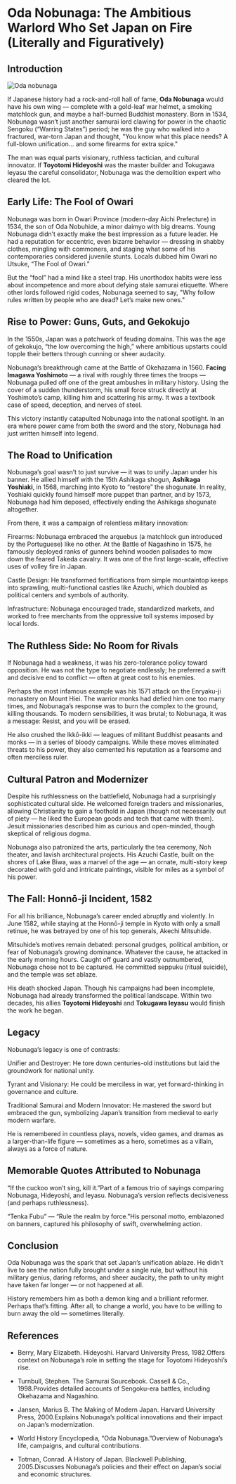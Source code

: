 # Oda Nobunaga: The Ambitious Warlord Who Set Japan on Fire (Literally and Figuratively)

## Introduction

![Oda nobunaga](./img/oda_nobunaga.png)

If Japanese history had a rock-and-roll hall of fame, **Oda Nobunaga** would have his own wing — complete with a gold-leaf war helmet, a smoking matchlock gun, and maybe a half-burned Buddhist monastery. Born in 1534, Nobunaga wasn’t just another samurai lord clawing for power in the chaotic Sengoku (“Warring States”) period; he was the guy who walked into a fractured, war-torn Japan and thought, "You know what this place needs? A full-blown unification… and some firearms for extra spice."

The man was equal parts visionary, ruthless tactician, and cultural innovator. If **Toyotomi Hideyoshi** was the master builder and Tokugawa Ieyasu the careful consolidator, Nobunaga was the demolition expert who cleared the lot.

## Early Life: The Fool of Owari

Nobunaga was born in Owari Province (modern-day Aichi Prefecture) in 1534, the son of Oda Nobuhide, a minor daimyo with big dreams. Young Nobunaga didn’t exactly make the best impression as a future leader. He had a reputation for eccentric, even bizarre behavior — dressing in shabby clothes, mingling with commoners, and staging what some of his contemporaries considered juvenile stunts. Locals dubbed him Owari no Utsuke, “The Fool of Owari.”

But the “fool” had a mind like a steel trap. His unorthodox habits were less about incompetence and more about defying stale samurai etiquette. Where other lords followed rigid codes, Nobunaga seemed to say, "Why follow rules written by people who are dead? Let’s make new ones."

## Rise to Power: Guns, Guts, and Gekokujo

In the 1550s, Japan was a patchwork of feuding domains. This was the age of gekokujo, “the low overcoming the high,” where ambitious upstarts could topple their betters through cunning or sheer audacity.

Nobunaga’s breakthrough came at the Battle of Okehazama in 1560. **Facing Imagawa Yoshimoto** — a rival with roughly three times the troops — Nobunaga pulled off one of the great ambushes in military history. Using the cover of a sudden thunderstorm, his small force struck directly at Yoshimoto’s camp, killing him and scattering his army. It was a textbook case of speed, deception, and nerves of steel.

This victory instantly catapulted Nobunaga into the national spotlight. In an era where power came from both the sword and the story, Nobunaga had just written himself into legend.

## The Road to Unification

Nobunaga’s goal wasn’t to just survive — it was to unify Japan under his banner. He allied himself with the 15th Ashikaga shogun, **Ashikaga Yoshiaki**, in 1568, marching into Kyoto to “restore” the shogunate. In reality, Yoshiaki quickly found himself more puppet than partner, and by 1573, Nobunaga had him deposed, effectively ending the Ashikaga shogunate altogether.

From there, it was a campaign of relentless military innovation:

Firearms: Nobunaga embraced the arquebus (a matchlock gun introduced by the Portuguese) like no other. At the Battle of Nagashino in 1575, he famously deployed ranks of gunners behind wooden palisades to mow down the feared Takeda cavalry. It was one of the first large-scale, effective uses of volley fire in Japan.

Castle Design: He transformed fortifications from simple mountaintop keeps into sprawling, multi-functional castles like Azuchi, which doubled as political centers and symbols of authority.

Infrastructure: Nobunaga encouraged trade, standardized markets, and worked to free merchants from the oppressive toll systems imposed by local lords.

## The Ruthless Side: No Room for Rivals

If Nobunaga had a weakness, it was his zero-tolerance policy toward opposition. He was not the type to negotiate endlessly; he preferred a swift and decisive end to conflict — often at great cost to his enemies.

Perhaps the most infamous example was his 1571 attack on the Enryaku-ji monastery on Mount Hiei. The warrior monks had defied him one too many times, and Nobunaga’s response was to burn the complex to the ground, killing thousands. To modern sensibilities, it was brutal; to Nobunaga, it was a message: Resist, and you will be erased.

He also crushed the Ikkō-ikki — leagues of militant Buddhist peasants and monks — in a series of bloody campaigns. While these moves eliminated threats to his power, they also cemented his reputation as a fearsome and often merciless ruler.

## Cultural Patron and Modernizer

Despite his ruthlessness on the battlefield, Nobunaga had a surprisingly sophisticated cultural side. He welcomed foreign traders and missionaries, allowing Christianity to gain a foothold in Japan (though not necessarily out of piety — he liked the European goods and tech that came with them). Jesuit missionaries described him as curious and open-minded, though skeptical of religious dogma.

Nobunaga also patronized the arts, particularly the tea ceremony, Noh theater, and lavish architectural projects. His Azuchi Castle, built on the shores of Lake Biwa, was a marvel of the age — an ornate, multi-story keep decorated with gold and intricate paintings, visible for miles as a symbol of his power.

## The Fall: Honnō-ji Incident, 1582

For all his brilliance, Nobunaga’s career ended abruptly and violently. In June 1582, while staying at the Honnō-ji temple in Kyoto with only a small retinue, he was betrayed by one of his top generals, Akechi Mitsuhide.

Mitsuhide’s motives remain debated: personal grudges, political ambition, or fear of Nobunaga’s growing dominance. Whatever the cause, he attacked in the early morning hours. Caught off guard and vastly outnumbered, Nobunaga chose not to be captured. He committed seppuku (ritual suicide), and the temple was set ablaze.

His death shocked Japan. Though his campaigns had been incomplete, Nobunaga had already transformed the political landscape. Within two decades, his allies **Toyotomi Hideyoshi** and **Tokugawa Ieyasu** would finish the work he began.

## Legacy

Nobunaga’s legacy is one of contrasts:

Unifier and Destroyer: He tore down centuries-old institutions but laid the groundwork for national unity.

Tyrant and Visionary: He could be merciless in war, yet forward-thinking in governance and culture.

Traditional Samurai and Modern Innovator: He mastered the sword but embraced the gun, symbolizing Japan’s transition from medieval to early modern warfare.

He is remembered in countless plays, novels, video games, and dramas as a larger-than-life figure — sometimes as a hero, sometimes as a villain, always as a force of nature.

## Memorable Quotes Attributed to Nobunaga

“If the cuckoo won’t sing, kill it.”Part of a famous trio of sayings comparing Nobunaga, Hideyoshi, and Ieyasu. Nobunaga’s version reflects decisiveness (and perhaps ruthlessness).

“Tenka Fubu” — “Rule the realm by force.”His personal motto, emblazoned on banners, captured his philosophy of swift, overwhelming action.

## Conclusion

Oda Nobunaga was the spark that set Japan’s unification ablaze. He didn’t live to see the nation fully brought under a single rule, but without his military genius, daring reforms, and sheer audacity, the path to unity might have taken far longer — or not happened at all.

History remembers him as both a demon king and a brilliant reformer. Perhaps that’s fitting. After all, to change a world, you have to be willing to burn away the old — sometimes literally.

## References

- Berry, Mary Elizabeth. Hideyoshi. Harvard University Press, 1982.Offers context on Nobunaga’s role in setting the stage for Toyotomi Hideyoshi’s rise.

- Turnbull, Stephen. The Samurai Sourcebook. Cassell & Co., 1998.Provides detailed accounts of Sengoku-era battles, including Okehazama and Nagashino.

- Jansen, Marius B. The Making of Modern Japan. Harvard University Press, 2000.Explains Nobunaga’s political innovations and their impact on Japan’s modernization.

- World History Encyclopedia, “Oda Nobunaga.”Overview of Nobunaga’s life, campaigns, and cultural contributions.

- Totman, Conrad. A History of Japan. Blackwell Publishing, 2005.Discusses Nobunaga’s policies and their effect on Japan’s social and economic structures.